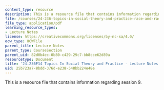 ```yaml
---
content_type: resource
description: This is a resource file that contains information regarding session 9.
file: /courses/24-236-topics-in-social-theory-and-practice-race-and-racism-fall-2014/25b723a78bdd376de238548bb224e48e_MIT24_236F14_Sess9.pdf
file_type: application/pdf
learning_resource_types:
- Lecture Notes
license: https://creativecommons.org/licenses/by-nc-sa/4.0/
ocw_type: OCWFile
parent_title: Lecture Notes
parent_type: CourseSection
parent_uid: 82d0b4ec-0b80-c429-29c7-bb8cce62d89a
resourcetype: Document
title: '24.236F14 Topics In Social Theory and Practice - Lecture Notes: Intersectionality'
uid: 25b723a7-8bdd-376d-e238-548bb224e48e
---
```

This is a resource file that contains information regarding session 9.